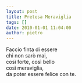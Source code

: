 ```yaml
---
layout: post
title: Pretesa Meraviglia
tags: []
date: 2010-01-01 11:04:00
author: pietro
---
```

Faccio finta di essere<br/>chi non sarò mai,<br/>così forte, così bello<br/>così meraviglia,<br/>da poter essere felice con te.
